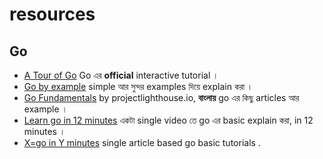 # resources

## Go
- [A Tour of Go](https://go.dev/tour/) Go এর **official** interactive tutorial । 
- [Go by example](https://gobyexample.com/) simple আর সুন্দর examples দিয়ে explain করা ।
- [Go Fundamentals](https://projectlighthouse.io/book/go-fundamentals) by projectlighthouse.io, **বাংলায়** go এর কিছু articles আর example ।
- [Learn go in 12 minutes](https://www.youtube.com/watch?v=C8LgvuEBraI&t=1s) একটা single video তে go এর basic explain করা, in 12 minutes ।
- [X=go in Y minutes](https://learnxinyminutes.com/go/) single article based go basic tutorials .
